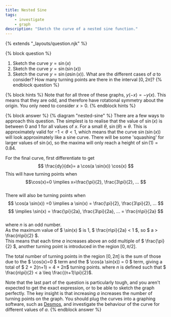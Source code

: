 ```yaml
---
title: Nested Sine
tags:
    - investigate
    - graph
description: "Sketch the curve of a nested sine function."
---
```

{% extends "_layouts/question.njk" %}

{% block question %}
 1. Sketch the curve $y=\sin(x)$
 2. Sketch the curve $y=\sin(\sin(x))$
 3. Sketch the curve $y=\sin(a\sin(x))$. What are the different cases of $a$ to consider? How many turning points are there in the interval $[0, 2\pi]$?
{% endblock question %}

{% block hints %}
Note that for all three of these graphs, $y(-x)=-y(x)$. This means that they are odd, and therefore have rotational symmetry about the origin. You only need to consider $x > 0$.
{% endblock hints %}

{% block answer %}
{% diagram "nested-sine" %}
There are a few ways to approach this question. The simplest is to realise that the value of $\sin(x)$ is between $0$ and $1$ for all values of $x$. For a small $\theta$, $\sin(\theta)\approx \theta$. This is approximately valid for $-1 < \theta < 1$, which means that the curve $\sin(\sin(x))$ will look approximately like a sine curve. There will be some 'squashing' for larger values of $\sin(x)$, so the maxima will only reach a height of $\sin(1)=0.84$.

For the final curve, first differentiate to get
$$ \frac{dy}{dx}= a \cos(a \sin(x)) \cos(x) $$
This will have turning points when 
$$\cos(x)=0 \implies x=\frac{\pi}{2}, \frac{3\pi}{2}, ... $$  
There will also be turning points when
$$ \cos(a \sin(x)) =0 \implies a \sin(x) = \frac{\pi}{2}, \frac{3\pi}{2}, ... $$
$$ \implies \sin(x) = \frac{\pi}{2a}, \frac{3\pi}{2a}, ... = \frac{n\pi}{2a} $$  
where $n$ is an odd number.  
As the maximum value of $ \sin(x) $ is 1, $ \frac{n\pi}{2a} < 1 $, so $ a > \frac{n\pi}{2} $.  
This means that each time $a$ increases above an odd multiple of $ \frac{\pi}{2} $, another turning point is introduced in the region $[0, \pi/2]$.

The total number of turning points in the region $[0, 2\pi]$ is the sum of those due to the $ \cos(x)=0 $ term and the $ \cos(a \sin(x)) = 0 $ term, giving a total of $ 2 + 2(n+1) = 4 + 2n$ turning points.
where $n$ is defined such that $ \frac{n\pi}{2} < a \leq \frac{(n+1)\pi}{2}$.

Note that the last part of the question is particularly tough, and you aren't expected to get the exact expression, or to be able to sketch the graph perfectly. The key insight is that increasing $a$ increases the number of turning points on the graph. You should plug the curves into a graphing software, such as [Desmos](https://www.desmos.com/calculator), and investigate the behaviour of the curve for different values of $a$.
{% endblock answer %}